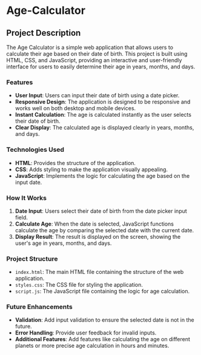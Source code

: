 # Age-Calculator
## Project Description

The Age Calculator is a simple web application that allows users to calculate their age based on their date of birth. This project is built using HTML, CSS, and JavaScript, providing an interactive and user-friendly interface for users to easily determine their age in years, months, and days.

### Features

- **User Input**: Users can input their date of birth using a date picker.
- **Responsive Design**: The application is designed to be responsive and works well on both desktop and mobile devices.
- **Instant Calculation**: The age is calculated instantly as the user selects their date of birth.
- **Clear Display**: The calculated age is displayed clearly in years, months, and days.

### Technologies Used

- **HTML**: Provides the structure of the application.
- **CSS**: Adds styling to make the application visually appealing.
- **JavaScript**: Implements the logic for calculating the age based on the input date.

### How It Works

1. **Date Input**: Users select their date of birth from the date picker input field.
2. **Calculate Age**: When the date is selected, JavaScript functions calculate the age by comparing the selected date with the current date.
3. **Display Result**: The result is displayed on the screen, showing the user's age in years, months, and days.

### Project Structure

- `index.html`: The main HTML file containing the structure of the web application.
- `styles.css`: The CSS file for styling the application.
- `script.js`: The JavaScript file containing the logic for age calculation.
### Future Enhancements

- **Validation**: Add input validation to ensure the selected date is not in the future.
- **Error Handling**: Provide user feedback for invalid inputs.
- **Additional Features**: Add features like calculating the age on different planets or more precise age calculation in hours and minutes.
